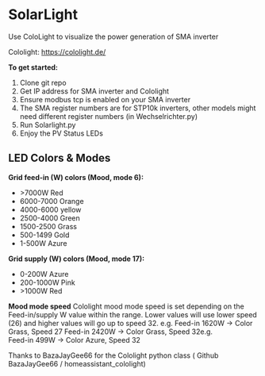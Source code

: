 # SolarLight
Use ColoLight to visualize the power generation of SMA inverter 

Cololight: https://cololight.de/


**To get started:**

1) Clone git repo
2) Get IP address for SMA inverter and Cololight
3) Ensure modbus tcp is enabled on your SMA inverter
4) The SMA register numbers are for STP10k inverters, other models might need different register numbers (in Wechselrichter.py)
5) Run Solarlight.py <inverter ip> <cololight ip> 
6) Enjoy the PV Status LEDs 


## LED Colors & Modes

**Grid feed-in (W) colors (Mood, mode 6):**
     
 - \>7000W     Red
 - 6000-7000   Orange
 - 4000-6000   yellow
 - 2500-4000   Green
 - 1500-2500   Grass       
 - 500-1499    Gold
 - 1-500W      Azure
        
**Grid supply (W) colors (Mood, mode 17):**

 - 0-200W     Azure
 - 200-1000W  Pink
 - \>1000W    Red
     
 **Mood mode speed**
 Cololight mood mode speed is set depending on the Feed-in/supply W value within the range. 
 Lower values will use lower speed (26) and higher values will go up to speed 32.
 e.g.  Feed-in 1620W  -> Color Grass, Speed 27
       Feed-in 2420W  -> Color Grass, Speed 32e.g.  
       Feed-in 499W  -> Color Azure, Speed 32
        
Thanks to BazaJayGee66 for the Cololight python class ( Github BazaJayGee66 / homeassistant_cololight)
        
